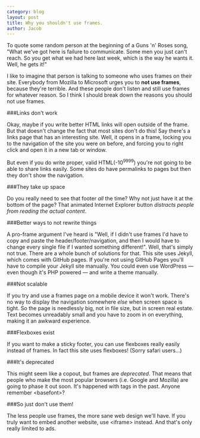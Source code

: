 ```yaml
---
category: blog
layout: post
title: Why you shouldn't use frames.
author: Jacob
---
```


To quote some random person at the beginning of a Guns 'n' Roses song, "What we've got here is failure to communicate. Some men you just can't reach. So you get what we had here last week, which is the way he wants it. Well, he gets it!"

I like to imagine that person is talking to someone who uses frames on their site. Everybody from Mozilla to Microsoft urges you to **not use frames**, because they're terrible. And these people don't listen and still use frames for whatever reason. So I think I should break down the reasons you should not use frames.

###Links don't work

Okay, maybe if you write better HTML links will open outside of the frame. But that doesn't change the fact that most sites don't do this! Say there's a links page that has an interesting site. Well, it opens in a frame, locking you to the navigation of the site you were on before, and forcing you to right click and open it in a new tab or window.

But even if you do write proper, valid HTML(-10<sup>9999</sup>) you're not going to be able to share links easily. Some sites do have permalinks to pages but then they don't show the navigation.

###They take up space

Do you really need to see that footer _all_ the time? Why not just have it at the bottom of the page? That animated Internet Explorer button _distracts people from reading the actual content_.

###Better ways to not rewrite things

A pro-frame argument I've heard is "Well, if I didn't use frames I'd have to copy and paste the header/footer/navigation, and then I would have to change every single file if I wanted something different!". Well, that's simply not true. There are a whole bunch of solutions for that. This site uses Jekyll, which comes with GitHub pages. If you're not using GitHub Pages you'll have to compile your Jekyll site manually. You could even use WordPress &mdash; even though it's PHP powered &mdash; and write a theme manually.

###Not scalable

If you try and use a frames page on a mobile device it won't work. There's no way to display the navigation somewhere _else_ when screen space is tight. So the page is needlessly big, not in file size, but in screen real estate. Text becomes unreadably small and you have to zoom in on everything, making it an awkward experience.

###Flexboxes exist

If you want to make a sticky footer, you can use flexboxes really easily instead of frames. In fact this site uses flexboxes! (Sorry safari users&hellip;)

###It's deprecated

This might seem like a copout, but frames are _deprecated_. That means that people who make the most popular browsers (i.e. Google and Mozilla) are going to phase it out soon. It's happened with tags in the past. Anyone remember &lt;basefont&gt;?

###So just don't use them!

The less people use frames, the more sane web design we'll have. If you truly want to embed another website, use &lt;iframe&gt; instead. And that's only really limited to ads.
